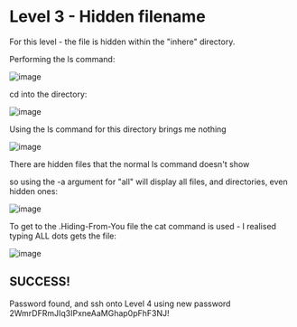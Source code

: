 # Level 3 - Hidden filename

For this level - the file is hidden within the "inhere" directory.

Performing the ls command:

![image](https://github.com/user-attachments/assets/223bd93d-a6e0-47ba-9fa3-6437fa927494)

cd into the directory:

![image](https://github.com/user-attachments/assets/e04a22a9-c22c-48dd-9954-ba3d25540887)

Using the ls command for this directory brings me nothing

![image](https://github.com/user-attachments/assets/69c822cc-a187-4e20-8904-570106772e34)

There are hidden files that the normal ls command doesn't show

so using the -a argument for "all" will display all files, and directories, even hidden ones:

![image](https://github.com/user-attachments/assets/babc0dd1-b8d9-4aae-a9b7-126859eb766b)

To get to the .Hiding-From-You file the cat command is used - I realised typing ALL dots gets the file:

![image](https://github.com/user-attachments/assets/a1518dc3-c85a-40cb-8eb4-98eb2f732b64)

## SUCCESS!

Password found, and ssh onto Level 4 using new password 2WmrDFRmJIq3IPxneAaMGhap0pFhF3NJ!

